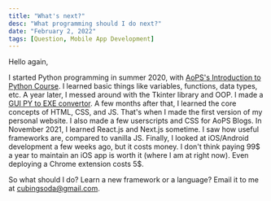 ```yaml
---
title: "What's next?"
desc: "What programming should I do next?"
date: "February 2, 2022"
tags: [Question, Mobile App Development]
---
```


Hello again,

I started Python programming in summer 2020, with [AoPS's Introduction to Python Course](https://artofproblemsolving.com/school/course/python1). I learned basic things like variables, functions, data types, etc. A year later, I messed around with the Tkinter library and OOP. I made a [GUI PY to EXE convertor](https://github.com/cubingsoda/py-to-exe). A few months after that, I learned the core concepts of HTML, CSS, and JS. That's when I made the first version of my personal website. I also made a few userscripts and CSS for AoPS Blogs. In November 2021, I learned React.js and Next.js sometime. I saw how useful frameworks are, compared to vanilla JS. Finally, I looked at iOS/Android development a few weeks ago, but it costs money. I don't think paying 99$ a year to maintain an iOS app is worth it (where I am at right now). Even deploying a Chrome extension costs 5$.

So what should I do? Learn a new framework or a language? Email it to me at <cubingsoda@gmail.com>.
